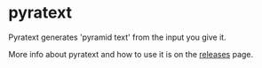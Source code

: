 # pyratext
Pyratext generates 'pyramid text' from the input you give it.

More info about pyratext and how to use it is on the [releases](https://github.com/LevisAlone/pyratext/releases) page.
